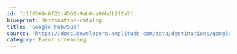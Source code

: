 ```yaml
---
id: fd1f6569-6f22-4562-9ab0-a06bd12f2a7f
blueprint: destination-catalog
title: 'Google Pub/Sub'
source: 'https://docs.developers.amplitude.com/data/destinations/google-pub-sub'
category: Event streaming
---
```

